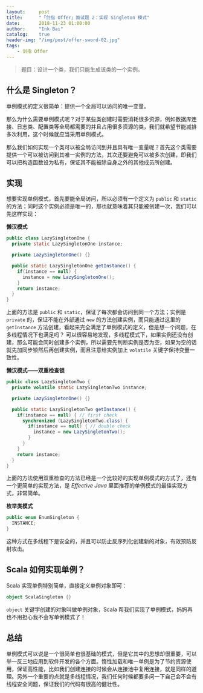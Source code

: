 ```yaml
---
layout:     post
title:      "「剑指 Offer」面试题 2：实现 Singleton 模式"
date:       2018-11-23 01:00:00
author:     "Ink Bai"
catalog:    true
header-img: "/img/post/offer-sword-02.jpg"
tags:
    - 剑指 Offer
---
```


> 题目：设计一个类，我们只能生成该类的一个实例。

## 什么是 Singleton？
单例模式的定义很简单：提供一个全局可以访问的唯一变量。

那么为什么需要单例模式呢？对于某些类创建时需要消耗很多资源，例如数据库连接、日志类、配置类等全局都需要的并且占用很多资源的类，我们就希望节能减排多次利用，这个时候就应当采用单例模式。

那么我们如何实现一个类可以被全局访问到并且具有唯一变量呢？首先这个类需要提供一个可以被访问到其唯一实例的方法，其次还要避免可以被多次创建，即我们可以把构造函数设为私有，保证其不能被除自身之外的其他成员所创建。

## 实现
想要实现单例模式，首先要能全局访问，所以必须有一个定义为 `public` 和 `static` 的方法；同时这个实例必须是唯一的，那也就意味着其只能被创建一次，我们可以先这样实现：

**懒汉模式**


```java
public class LazySingletonOne {
  private static LazySingletonOne instance;

  private LazySingletonOne() {}

  public static LazySingletonOne getInstance() {
    if(instance == null) {
      instance = new LazySingletonOne();
    }
    return instance;
  }
}
```

上面的方法是 `public` 和 `static`，保证了每次都会访问到同一个方法；实例是 `private` 的，保证不能在外部通过 `new` 的方法创建实例，而只能通过这里的 `getInstance` 方法创建，看起来完全满足了单例模式的定义，但是想一个问题，在多线程情况下也满足吗？
可以很容易地发现，多线程模式下，如果实例还没有创建，那么可能会同时创建多个实例，所以需要先判断实例是否为空，如果为空的话就先加同步锁然后再创建实例，而且注意给实例加上 `volatile` 关键字保持变量一致性。

**懒汉模式——双重检查锁**

```java
public class LazySingletonTwo {
  private volatile static LazySingletonTwo instance;

  private LazySingletonOne() {}

  public static LazySingletonTwo getInstance() {
    if(instance == null) { // first check
      synchronized (LazySingletonTwo.class) {
        if(instance == null) { // double check
          instance = new LazySingletonTwo();
        }
      }
    }
    return instance;
  }
}
```

上面的方法使用双重检查的方法已经是一个比较好的实现单例模式的方式了，还有一个更简单的实现方法，是 *Effective Java* 里面推荐的单例模式的最佳实现方式，非常简单。

**枚举类模式**

```java
public enum EnumSingleton {
  INSTANCE;
}
```

这种方式在多线程下是安全的，并且可以防止反序列化创建新的对象，有效预防反射攻击。

## Scala 如何实现单例？
Scala 实现单例特别简单，直接定义单例对象即可：

```scala
object ScalaSingleton {}
```

`object` 关键字创建的对象叫做单例对象，Scala 帮我们实现了单例模式，妈妈再也不用担心我不会写单例模式了！

## 总结
单例模式可以说是一个很简单也很基础的模式，但是它其中的思想却很重要，可以举一反三地应用到软件开发的各个方面。惰性加载和唯一单例是为了节约资源使用，保证高性能，比如我们创建连接的时候会从连接池中复用连接，就是同样的道理。另外一个重要的点就是多线程情况，我们任何时候都要多问一下自己会不会有线程安全问题，保证我们的代码有很高的健壮性。
